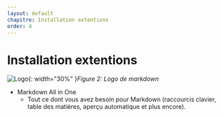 ```yaml
---
layout: default
chapitre: Installation extentions
order: 4
---
```


# Installation extentions
![Logo](/lab-markdown/5.Rappel-markdown/images/Markdown-mark.png){: width="30%" }*Figure 2: Logo de markdown*
<!-- note -->
 - Markdown All in One
      - Tout ce dont vous avez besoin pour Markdown (raccourcis clavier, table des matières, aperçu automatique et plus encore).
<!-- new slide -->